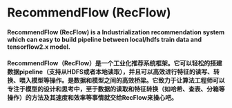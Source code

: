# RecommendFlow (RecFlow)
#### RecommendFlow (RecFlow) is a Industrialization recommendation system which can easy to build pipeline between local/hdfs train data and tensorflow2.x model.
#### RecommendFlow（RecFlow）是一个工业化推荐系统框架。它可以轻松的搭建数据pipeline（支持从HDFS或者本地读取），并且可以高效进行特征的读写、转换、喂入模型等操作。是数据和模型之间的高效桥梁。它致力于让算法工程师可以专注于模型的设计和思考中，至于数据的读取和特征转换（如哈希、查表、分箱等操作）的方法及其速度和效率等事情就交给RecFlow来操心吧。
